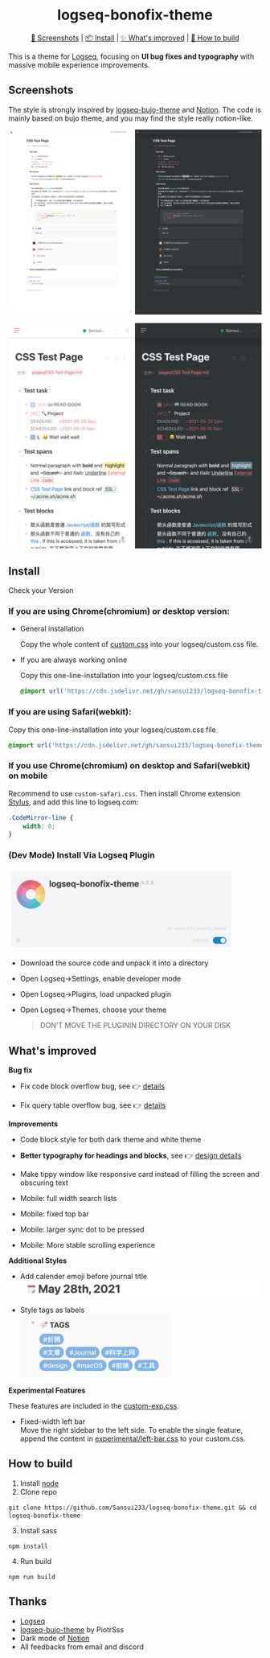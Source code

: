 <h1 align="center">
  <br>logseq-bonofix-theme<br>
</h1>

<p align="center">
  <a href="#screenshots">🌠 Screenshots</a>
   | 
  <a href="#install">📦 Install</a>
   | 
  <a href="#whats-improved">✨ What's improved</a>
   | 
  <a href="#how-to-build">🔨 How to build</a>
</p>



This is a theme for [Logseq](https://github.com/logseq/logseq), focusing on **UI bug fixes and typography** with massive mobile experience improvements.

## Screenshots

The style is strongly inspired by [logseq-bujo-theme](https://github.com/PiotrSss/logseq-bujo-theme ) and [Notion](https://notion.so). The code is mainly based on bujo theme, and you may find the style really notion-like.

![Desktop](./media/Desktop.png)

![Mobile](./media/Mobile.png)

## Install

Check your Version

### If you are using Chrome(chromium) or desktop version:

- General installation

  Copy the whole content of [custom.css](https://raw.githubusercontent.com/Sansui233/logseq-bonofix-theme/master/custom.css) into your logseq/custom.css file.

- If you are always working online

  Copy this one-line-installation into your logseq/custom.css file

  ```css
  @import url('https://cdn.jsdelivr.net/gh/sansui233/logseq-bonofix-theme/custom.css')
  ```

### If you are using Safari(webkit):

Copy this one-line-installation into your logseq/custom.css file

```css
@import url('https://cdn.jsdelivr.net/gh/sansui233/logseq-bonofix-theme/custom-safari.css')
```

### If you use Chrome(chromium) on desktop and Safari(webkit) on mobile

Recommend to use `custom-safari.css`. Then install Chrome extension [Stylus](https://chrome.google.com/webstore/detail/stylus/clngdbkpkpeebahjckkjfobafhncgmne), and add this line to logseq.com:

```css
.CodeMirror-line {
    width: 0;
}
```

### (Dev Mode) Install Via Logseq Plugin

<img src="./media/plugin.jpg" alt="Tags" width="450px" />

- Download the source code and unpack it into a directory

- Open Logseq→Settings, enable developer mode

- Open Logseq→Plugins, load unpacked plugin

- Open Logseq→Themes, choose your theme

  > DON'T MOVE THE PLUGININ DIRECTORY ON YOUR DISK

## What's improved

**Bug fix**

- Fix code block overflow bug, see 👉 [details](https://github.com/Sansui233/logseq-bonofix-theme/blob/master/docs/fix-codemirror.md)

- Fix query table overflow bug, see 👉 [details](https://github.com/Sansui233/logseq-bonofix-theme/blob/master/docs/table-overflow.md)

**Improvements**

- Code block style for both dark theme and white theme

- **Better typography for headings and blocks**, see 👉 [design details](https://github.com/Sansui233/logseq-bonofix-theme/blob/master/docs/better-typography.md)

- Make tippy window like responsive card instead of filling the screen and obscuring text

- Mobile: full width search lists

- Mobile: fixed top bar

- Mobile: larger sync dot to be pressed

- Mobile: More stable scrolling experience

**Additional Styles**

- Add calender emoji before journal title  
  <img src="./media/journal-title-emoji.png" alt="Journal Title Emoji" width="600px" />

- Style tags as labels  
  <img src="./media/tag-label.png" alt="Tags" width="300px" />

**Experimental Features**

These features are included in the [custom-exp.css](./custom-exp.css).

- Fixed-width left bar  
  Move the right sidebar to the left side. To enable the single feature, append the content in [experimental/left-bar.css](./experimental/left-bar.css) to your custom.css.

## How to build

1. Install [node](https://nodejs.org/)
2. Clone repo  
  ```shell
  git clone https://github.com/Sansui233/logseq-bonofix-theme.git && cd logseq-bonofix-theme
  ```
3. Install sass  
  ```shell
npm install
  ```
4. Run build  

  ```shell
  npm run build
  ```


## Thanks

- [Logseq](https://github.com/logseq/logseq)
- [logseq-bujo-theme](https://github.com/PiotrSss/logseq-bujo-theme) by PiotrSss
- Dark mode of [Notion](https://notion.so)
- All feedbacks from email and discord
